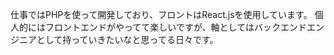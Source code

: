 仕事ではPHPを使って開発しており、フロントはReact.jsを使用しています。
個人的にはフロントエンドがやってて楽しいですが、軸としてはバックエンドエンジニアとして持っていきたいなと思ってる日々です。

